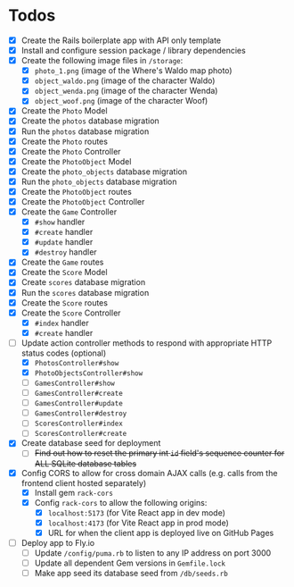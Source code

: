 # Todos

- [x] Create the Rails boilerplate app with API only template
- [x] Install and configure session package / library dependencies
- [x] Create the following image files in `/storage`:
  - [x] `photo_1.png` (image of the Where's Waldo map photo)
  - [x] `object_waldo.png` (image of the character Waldo)
  - [x] `object_wenda.png` (image of the character Wenda)
  - [x] `object_woof.png` (image of the character Woof)
- [x] Create the `Photo` Model
- [x] Create the `photos` database migration
- [x] Run the `photos` database migration
- [x] Create the `Photo` routes
- [x] Create the `Photo` Controller
- [x] Create the `PhotoObject` Model
- [x] Create the `photo_objects` database migration
- [x] Run the `photo_objects` database migration
- [x] Create the `PhotoObject` routes
- [x] Create the `PhotoObject` Controller
- [x] Create the `Game` Controller
  - [x] `#show` handler
  - [x] `#create` handler
  - [x] `#update` handler
  - [x] `#destroy` handler
- [x] Create the `Game` routes
- [x] Create the `Score` Model
- [x] Create `scores` database migration
- [x] Run the `scores` database migration
- [x] Create the `Score` routes
- [x] Create the `Score` Controller
  - [x] `#index` handler
  - [x] `#create` handler
- [ ] Update action controller methods to respond with appropriate HTTP status codes (optional)
  - [x] `PhotosController#show`
  - [x] `PhotoObjectsController#show`
  - [ ] `GamesController#show`
  - [ ] `GamesController#create`
  - [ ] `GamesController#update`
  - [ ] `GamesController#destroy`
  - [ ] `ScoresController#index`
  - [ ] `ScoresController#create`
- [x] Create database seed for deployment
  - [ ] ~~Find out how to reset the primary int `id` field's sequence counter for ALL SQLite database tables~~
- [x] Config CORS to allow for cross domain AJAX calls (e.g. calls from the frontend client hosted separately)
  - [x] Install gem `rack-cors`
  - [x] Config `rack-cors` to allow the following origins:
    - [x] `localhost:5173` (for Vite React app in dev mode)
    - [x] `localhost:4173` (for Vite React app in prod mode)
    - [x] URL for when the client app is deployed live on GitHub Pages
- [ ] Deploy app to Fly.io
  - [ ] Update `/config/puma.rb` to listen to any IP address on port 3000
  - [ ] Update all dependent Gem versions in `Gemfile.lock`
  - [ ] Make app seed its database seed from `/db/seeds.rb`
